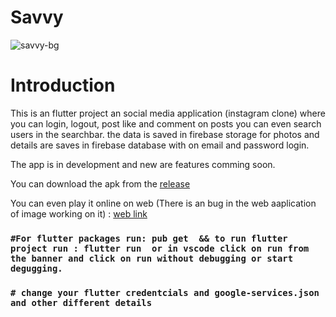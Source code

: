 # Savvy

![savvy-bg](https://user-images.githubusercontent.com/81036521/178149779-c064305f-af92-484f-9bdc-04b808e6d64b.png)


# Introduction

This is an flutter project an social media application (instagram clone) where you can login, logout, post like and comment on posts you can even search users in the searchbar. the data is saved in firebase storage for photos and details are saves in firebase database with on email and password login. 

The app is in development and new are features comming soon. 

You can download the apk from the [release](https://github.com/AadrianLeo/Tictactoe-Multiplayer-Game/releases)

You can even play it online on web (There is an bug in the web aaplication of image working on it) : [web link](https://savvy-app.netlify.app/)

### `#For flutter packages run: pub get  && to run flutter project run : flutter run  or in vscode click on run from the banner and click on run without debugging or start degugging.`

### `# change your flutter credentcials and google-services.json and other different details`

